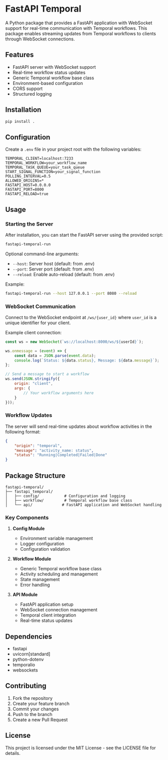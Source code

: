 # FastAPI Temporal

A Python package that provides a FastAPI application with WebSocket support for real-time communication with Temporal workflows. This package enables streaming updates from Temporal workflows to clients through WebSocket connections.

## Features

- FastAPI server with WebSocket support
- Real-time workflow status updates
- Generic Temporal workflow base class
- Environment-based configuration
- CORS support
- Structured logging

## Installation

```bash
pip install .
```

## Configuration

Create a `.env` file in your project root with the following variables:

```env
TEMPORAL_CLIENT=localhost:7233
TEMPORAL_WORKFLOW=your_workflow_name
TEMPORAL_TASK_QUEUE=your_task_queue
START_SIGNAL_FUNCTION=your_signal_function
POLLING_INTERVAL=0.5
ALLOWED_ORIGINS=*
FASTAPI_HOST=0.0.0.0
FASTAPI_PORT=8000
FASTAPI_RELOAD=true
```

## Usage

### Starting the Server

After installation, you can start the FastAPI server using the provided script:

```bash
fastapi-temporal-run
```

Optional command-line arguments:
- `--host`: Server host (default: from .env)
- `--port`: Server port (default: from .env)
- `--reload`: Enable auto-reload (default: from .env)

Example:
```bash
fastapi-temporal-run --host 127.0.0.1 --port 8080 --reload
```

### WebSocket Communication

Connect to the WebSocket endpoint at `/ws/{user_id}` where `user_id` is a unique identifier for your client.

Example client connection:
```javascript
const ws = new WebSocket(`ws://localhost:8000/ws/${userId}`);

ws.onmessage = (event) => {
    const data = JSON.parse(event.data);
    console.log(`Status: ${data.status}, Message: ${data.message}`);
};

// Send a message to start a workflow
ws.send(JSON.stringify({
    origin: "client",
    args: {
        // Your workflow arguments here
    }
}));
```

### Workflow Updates

The server will send real-time updates about workflow activities in the following format:
```json
{
    "origin": "temporal",
    "message": "activity_name: status",
    "status": "Running|Completed|Failed|Done"
}
```

## Package Structure

```
fastapi-temporal/
├── fastapi_temporal/
│   ├── config/           # Configuration and logging
│   ├── workflow/         # Temporal workflow base class
│   └── api/             # FastAPI application and WebSocket handling
```

### Key Components

1. **Config Module**
   - Environment variable management
   - Logger configuration
   - Configuration validation

2. **Workflow Module**
   - Generic Temporal workflow base class
   - Activity scheduling and management
   - State management
   - Error handling

3. **API Module**
   - FastAPI application setup
   - WebSocket connection management
   - Temporal client integration
   - Real-time status updates

## Dependencies

- fastapi
- uvicorn[standard]
- python-dotenv
- temporalio
- websockets

## Contributing

1. Fork the repository
2. Create your feature branch
3. Commit your changes
4. Push to the branch
5. Create a new Pull Request

## License

This project is licensed under the MIT License - see the LICENSE file for details. 